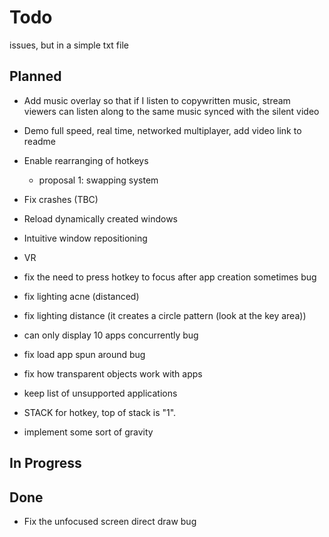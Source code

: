 # Todo

issues, but in a simple txt file

## Planned

- Add music overlay so that if I listen to copywritten music, stream viewers can listen along to the same music synced with the silent video
- Demo full speed, real time, networked multiplayer, add video link to readme
- Enable rearranging of hotkeys
  - proposal 1: swapping system
- Fix crashes (TBC)
- Reload dynamically created windows
- Intuitive window repositioning
- VR
- fix the need to press hotkey to focus after app creation sometimes bug
- fix lighting acne (distanced)
- fix lighting distance (it creates a circle pattern (look at the key area))
- can only display 10 apps concurrently bug
- fix load app spun around bug
- fix how transparent objects work with apps
- keep list of unsupported applications

- STACK for hotkey, top of stack is "1".
- implement some sort of gravity

## In Progress

## Done
- Fix the unfocused screen direct draw bug
